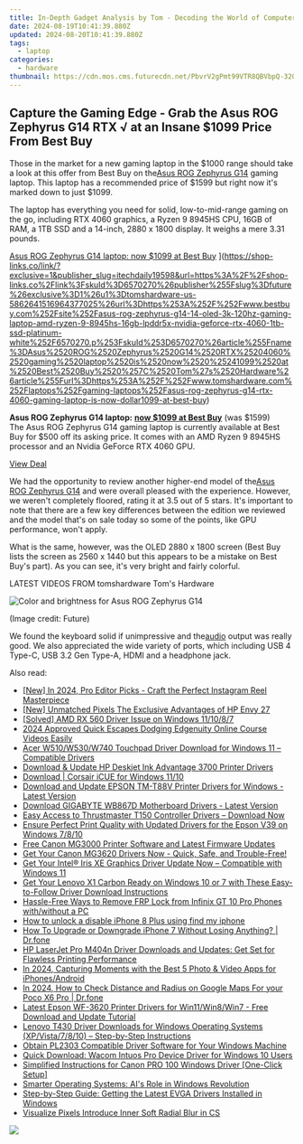 ```yaml
---
title: In-Depth Gadget Analysis by Tom - Decoding the World of Computers and Peripherals
date: 2024-08-19T10:41:39.880Z
updated: 2024-08-20T10:41:39.880Z
tags:
  - laptop
categories:
  - hardware
thumbnail: https://cdn.mos.cms.futurecdn.net/PbvrV2gPmt99VTR8QBVbpQ-320-80.png
---
```


## Capture the Gaming Edge - Grab the Asus ROG Zephyrus G14 RTX √ at an Insane $1099 Price From Best Buy

Those in the market for a new gaming laptop in the $1000 range should take a look at this offer from Best Buy on the[Asus ROG Zephyrus G14](https://shop-links.co/link/?exclusive=1&publisher_slug=itechdaily19598&url=https%3A%2F%2Fshop-links.co%2Flink%3FskuId%3D6570270%26publisher%255Fslug%3Dfuture%26exclusive%3D1%26u1%3Dtomshardware-us-1527009248270055302%26url%3Dhttps%253A%252F%252Fwww.bestbuy.com%252Fsite%252Fasus-rog-zephyrus-g14-14-oled-3k-120hz-gaming-laptop-amd-ryzen-9-8945hs-16gb-lpddr5x-nvidia-geforce-rtx-4060-1tb-ssd-platinum-white%252F6570270.p%253FskuId%253D6570270%26article%255Fname%3DAsus%2520ROG%2520Zephyrus%2520G14%2520RTX%25204060%2520gaming%2520laptop%2520is%2520now%2520%25241099%2520at%2520Best%2520Buy%2520%257C%2520Tom%27s%2520Hardware%26article%255Furl%3Dhttps%253A%252F%252Fwww.tomshardware.com%252Flaptops%252Fgaming-laptops%252Fasus-rog-zephyrus-g14-rtx-4060-gaming-laptop-is-now-dollar1099-at-best-buy) gaming laptop. This laptop has a recommended price of $1599 but right now it's marked down to just $1099\.

 The laptop has everything you need for solid, low-to-mid-range gaming on the go, including RTX 4060 graphics, a Ryzen 9 8945HS CPU, 16GB of RAM, a 1TB SSD and a 14-inch, 2880 x 1800 display. It weighs a mere 3.31 pounds.

[Asus ROG Zephyrus G14 laptop: now $1099 at Best Buy](https://cdn.mos.cms.futurecdn.net/ePgCgr9iLsvSDf4WwLzZYg-200-100.jpg "Asus ROG Zephyrus G14 laptop: now $1099 at Best Buy") ](https://shop-links.co/link/?exclusive=1&publisher_slug=itechdaily19598&url=https%3A%2F%2Fshop-links.co%2Flink%3FskuId%3D6570270%26publisher%255Fslug%3Dfuture%26exclusive%3D1%26u1%3Dtomshardware-us-5862641516964377025%26url%3Dhttps%253A%252F%252Fwww.bestbuy.com%252Fsite%252Fasus-rog-zephyrus-g14-14-oled-3k-120hz-gaming-laptop-amd-ryzen-9-8945hs-16gb-lpddr5x-nvidia-geforce-rtx-4060-1tb-ssd-platinum-white%252F6570270.p%253FskuId%253D6570270%26article%255Fname%3DAsus%2520ROG%2520Zephyrus%2520G14%2520RTX%25204060%2520gaming%2520laptop%2520is%2520now%2520%25241099%2520at%2520Best%2520Buy%2520%257C%2520Tom%27s%2520Hardware%26article%255Furl%3Dhttps%253A%252F%252Fwww.tomshardware.com%252Flaptops%252Fgaming-laptops%252Fasus-rog-zephyrus-g14-rtx-4060-gaming-laptop-is-now-dollar1099-at-best-buy)

**Asus ROG Zephyrus G14 laptop:** [**now $1099 at Best Buy**](https://shop-links.co/link/?exclusive=1&publisher_slug=itechdaily19598&url=https%3A%2F%2Fshop-links.co%2Flink%3FskuId%3D6570270%26publisher%255Fslug%3Dfuture%26exclusive%3D1%26u1%3Dtomshardware-us-6858643148594606321%26url%3Dhttps%253A%252F%252Fwww.bestbuy.com%252Fsite%252Fasus-rog-zephyrus-g14-14-oled-3k-120hz-gaming-laptop-amd-ryzen-9-8945hs-16gb-lpddr5x-nvidia-geforce-rtx-4060-1tb-ssd-platinum-white%252F6570270.p%253FskuId%253D6570270%26article%255Fname%3DAsus%2520ROG%2520Zephyrus%2520G14%2520RTX%25204060%2520gaming%2520laptop%2520is%2520now%2520%25241099%2520at%2520Best%2520Buy%2520%257C%2520Tom%27s%2520Hardware%26article%255Furl%3Dhttps%253A%252F%252Fwww.tomshardware.com%252Flaptops%252Fgaming-laptops%252Fasus-rog-zephyrus-g14-rtx-4060-gaming-laptop-is-now-dollar1099-at-best-buy) (was $1599)  
 The Asus ROG Zephyrus G14 gaming laptop is currently available at Best Buy for $500 off its asking price. It comes with an AMD Ryzen 9 8945HS processor and an Nvidia GeForce RTX 4060 GPU.

[View Deal](https://shop-links.co/link/?exclusive=1&publisher_slug=itechdaily19598&url=https%3A%2F%2Fshop-links.co%2Flink%3FskuId%3D6570270%26publisher%255Fslug%3Dfuture%26exclusive%3D1%26u1%3Dtomshardware-us-5862641516964377025%26url%3Dhttps%253A%252F%252Fwww.bestbuy.com%252Fsite%252Fasus-rog-zephyrus-g14-14-oled-3k-120hz-gaming-laptop-amd-ryzen-9-8945hs-16gb-lpddr5x-nvidia-geforce-rtx-4060-1tb-ssd-platinum-white%252F6570270.p%253FskuId%253D6570270%26article%255Fname%3DAsus%2520ROG%2520Zephyrus%2520G14%2520RTX%25204060%2520gaming%2520laptop%2520is%2520now%2520%25241099%2520at%2520Best%2520Buy%2520%257C%2520Tom%27s%2520Hardware%26article%255Furl%3Dhttps%253A%252F%252Fwww.tomshardware.com%252Flaptops%252Fgaming-laptops%252Fasus-rog-zephyrus-g14-rtx-4060-gaming-laptop-is-now-dollar1099-at-best-buy)

 We had the opportunity to review another higher-end model of the[Asus ROG Zephyrus G14](https://tools.techidaily.com) and were overall pleased with the experience. However, we weren't completely floored, rating it at 3.5 out of 5 stars. It's important to note that there are a few key differences between the edition we reviewed and the model that's on sale today so some of the points, like GPU performance, won't apply.

 What is the same, however, was the OLED 2880 x 1800 screen (Best Buy lists the screen as 2560 x 1440 but this appears to be a mistake on Best Buy's part). As you can see, it's very bright and fairly colorful.

 LATEST VIDEOS FROM tomshardware Tom's Hardware

![Color and brightness for Asus ROG Zephyrus G14](https://cdn.mos.cms.futurecdn.net/ihE66hPcRvRSy37pR3CCrS-320-80.png)

 (Image credit: Future)

 We found the keyboard solid if unimpressive and the[audio](https://tools.techidaily.com) output was really good. We also appreciated the wide variety of ports, which including USB 4 Type-C, USB 3.2 Gen Type-A, HDMI and a headphone jack.

<ins class="adsbygoogle"
     style="display:block"
     data-ad-format="autorelaxed"
     data-ad-client="ca-pub-7571918770474297"
     data-ad-slot="1223367746"></ins>



<ins class="adsbygoogle"
     style="display:block"
     data-ad-client="ca-pub-7571918770474297"
     data-ad-slot="8358498916"
     data-ad-format="auto"
     data-full-width-responsive="true"></ins>

<span class="atpl-alsoreadstyle">Also read:</span>
<div><ul>
<li><a href="https://instagram-videos.techidaily.com/new-in-2024-pro-editor-picks-craft-the-perfect-instagram-reel-masterpiece/"><u>[New] In 2024, Pro Editor Picks - Craft the Perfect Instagram Reel Masterpiece</u></a></li>
<li><a href="https://some-approaches.techidaily.com/new-unmatched-pixels-the-exclusive-advantages-of-hp-envy-27/"><u>[New] Unmatched Pixels  The Exclusive Advantages of HP Envy 27</u></a></li>
<li><a href="https://hardware-help.techidaily.com/solved-amd-rx-560-driver-issue-on-windows-111087/"><u>[Solved] AMD RX 560 Driver Issue on Windows 11/10/8/7</u></a></li>
<li><a href="https://fox-blue.techidaily.com/2024-approved-quick-escapes-dodging-edgenuity-online-course-videos-easily/"><u>2024 Approved  Quick Escapes  Dodging Edgenuity Online Course Videos Easily</u></a></li>
<li><a href="https://hardware-help.techidaily.com/acer-w510w530w740-touchpad-driver-download-for-windows-11-compatible-drivers/"><u>Acer W510/W530/W740 Touchpad Driver Download for Windows 11 – Compatible Drivers</u></a></li>
<li><a href="https://hardware-help.techidaily.com/download-and-update-hp-deskjet-ink-advantage-3700-printer-drivers/"><u>Download & Update HP Deskjet Ink Advantage 3700 Printer Drivers</u></a></li>
<li><a href="https://hardware-help.techidaily.com/download-corsair-icue-for-windows-1110/"><u>Download | Corsair iCUE for Windows 11/10</u></a></li>
<li><a href="https://hardware-help.techidaily.com/download-and-update-epson-tm-t88v-printer-drivers-for-windows-latest-version/"><u>Download and Update EPSON TM-T88V Printer Drivers for Windows - Latest Version</u></a></li>
<li><a href="https://hardware-help.techidaily.com/download-gigabyte-wb867d-motherboard-drivers-latest-version/"><u>Download GIGABYTE WB867D Motherboard Drivers - Latest Version</u></a></li>
<li><a href="https://hardware-help.techidaily.com/1722974384488-easy-access-to-thrustmaster-t150-controller-drivers-download-now/"><u>Easy Access to Thrustmaster T150 Controller Drivers – Download Now</u></a></li>
<li><a href="https://hardware-help.techidaily.com/ensure-perfect-print-quality-with-updated-drivers-for-the-epson-v39-on-windows-7810/"><u>Ensure Perfect Print Quality with Updated Drivers for the Epson V39 on Windows 7/8/10</u></a></li>
<li><a href="https://hardware-help.techidaily.com/free-canon-mg3000-printer-software-and-latest-firmware-updates/"><u>Free Canon MG3000 Printer Software and Latest Firmware Updates</u></a></li>
<li><a href="https://hardware-help.techidaily.com/get-your-canon-mg3620-drivers-now-quick-safe-and-trouble-free/"><u>Get Your Canon MG3620 Drivers Now - Quick, Safe, and Trouble-Free!</u></a></li>
<li><a href="https://hardware-help.techidaily.com/get-your-intel-iris-xe-graphics-driver-update-now-compatible-with-windows-11/"><u>Get Your Intel® Iris XE Graphics Driver Update Now – Compatible with Windows 11</u></a></li>
<li><a href="https://hardware-help.techidaily.com/get-your-lenovo-x1-carbon-ready-on-windows-10-or-7-with-these-easy-to-follow-driver-download-instructions/"><u>Get Your Lenovo X1 Carbon Ready on Windows 10 or 7 with These Easy-to-Follow Driver Download Instructions</u></a></li>
<li><a href="https://bypass-frp.techidaily.com/hassle-free-ways-to-remove-frp-lock-from-infinix-gt-10-pro-phones-withwithout-a-pc-by-drfone-android/"><u>Hassle-Free Ways to Remove FRP Lock from Infinix GT 10 Pro Phones with/without a PC</u></a></li>
<li><a href="https://review-topics.techidaily.com/how-to-unlock-a-disable-iphone-8-plus-using-find-my-iphone-by-drfone-ios-unlock-ios-unlock/"><u>How to unlock a disable iPhone 8 Plus using find my iphone</u></a></li>
<li><a href="https://review-topics.techidaily.com/how-to-upgrade-or-downgrade-iphone-7-without-losing-anything-drfone-by-drfone-ios-system-repair-ios-system-repair/"><u>How To Upgrade or Downgrade iPhone 7 Without Losing Anything? | Dr.fone</u></a></li>
<li><a href="https://hardware-help.techidaily.com/hp-laserjet-pro-m404n-driver-downloads-and-updates-get-set-for-flawless-printing-performance/"><u>HP LaserJet Pro M404n Driver Downloads and Updates: Get Set for Flawless Printing Performance</u></a></li>
<li><a href="https://youtube-clips.techidaily.com/in-2024-capturing-moments-with-the-best-5-photo-and-video-apps-for-iphonesandroid/"><u>In 2024, Capturing Moments with the Best 5 Photo & Video Apps for iPhones/Android</u></a></li>
<li><a href="https://android-location-track.techidaily.com/in-2024-how-to-check-distance-and-radius-on-google-maps-for-your-poco-x6-pro-drfone-by-drfone-virtual-android/"><u>In 2024, How to Check Distance and Radius on Google Maps For your Poco X6 Pro | Dr.fone</u></a></li>
<li><a href="https://hardware-help.techidaily.com/latest-epson-wf-3620-printer-drivers-for-win11win8win7-free-download-and-update-tutorial/"><u>Latest Epson WF-3620 Printer Drivers for Win11/Win8/Win7 - Free Download and Update Tutorial</u></a></li>
<li><a href="https://hardware-help.techidaily.com/lenovo-t430-driver-downloads-for-windows-operating-systems-xpvista7810-step-by-step-instructions/"><u>Lenovo T430 Driver Downloads for Windows Operating Systems (XP/Vista/7/8/10) – Step-by-Step Instructions</u></a></li>
<li><a href="https://hardware-help.techidaily.com/obtain-pl2303-compatible-driver-software-for-your-windows-machine/"><u>Obtain PL2303 Compatible Driver Software for Your Windows Machine</u></a></li>
<li><a href="https://hardware-help.techidaily.com/quick-download-wacom-intuos-pro-device-driver-for-windows-10-users/"><u>Quick Download: Wacom Intuos Pro Device Driver for Windows 10 Users</u></a></li>
<li><a href="https://hardware-help.techidaily.com/simplified-instructions-for-canon-pro-100-windows-driver-one-click-setup/"><u>Simplified Instructions for Canon PRO 100 Windows Driver [One-Click Setup]</u></a></li>
<li><a href="https://win11-tips.techidaily.com/smarter-operating-systems-ais-role-in-windows-revolution/"><u>Smarter Operating Systems: AI's Role in Windows Revolution</u></a></li>
<li><a href="https://hardware-help.techidaily.com/step-by-step-guide-getting-the-latest-evga-drivers-installed-in-windows/"><u>Step-by-Step Guide: Getting the Latest EVGA Drivers Installed in Windows</u></a></li>
<li><a href="https://extra-hints.techidaily.com/visualize-pixels-introduce-inner-soft-radial-blur-in-cs/"><u>Visualize Pixels  Introduce Inner Soft Radial Blur in CS</u></a></li>
</ul></div>

<!-- affiliate ads begin -->
<a href="https://secure.2checkout.com/order/checkout.php?PRODS=37100474&QTY=1&AFFILIATE=108875&CART=1"><img src="https://awario.com/images/pages/index/img-leads-1280@1x.avif" border="0"></a>
<!-- affiliate ads end -->